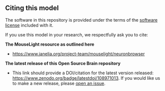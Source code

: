 ## Citing this model

The software in this repository is provided under the terms of the [software license](LICENSE) included with it. 

If you use this model in your research, we respectfully ask you to cite:

**The MouseLight resource as outlined here**

   - https://www.janelia.org/project-team/mouselight/neuronbrowser

**The latest release of this Open Source Brain repository**

   - This link should provide a DOI/citation for the latest version released: https://www.zenodo.org/badge/latestdoi/108971013. If you would like us to make a new release, please [open an issue](../../issues). 
